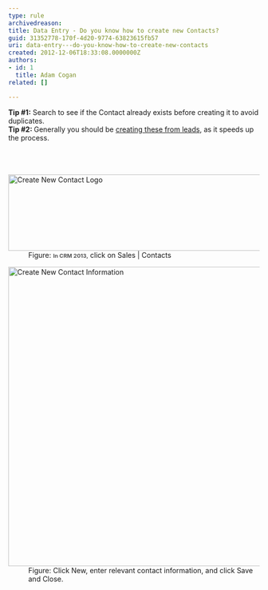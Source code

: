 ```yaml
---
type: rule
archivedreason: 
title: Data Entry - Do you know how to create new Contacts?
guid: 31352778-170f-4d20-9774-63823615fb57
uri: data-entry---do-you-know-how-to-create-new-contacts
created: 2012-12-06T18:33:08.0000000Z
authors:
- id: 1
  title: Adam Cogan
related: []

---
```



<div><div><strong>Tip #1&#58;</strong>&#160;Search to see if the&#160;Contact&#160;​already exists before creating it to avoid duplicates.</div><div><strong>Tip #2&#58;&#160;</strong>Generally you should be&#160;<a href="/Communication/RulesToBetterCRMForUsers/Pages/Leads-can-be-converted-to-Opportunities-Contacts-and-Accounts.aspx">creating these from leads</a>, as it speeds up​ the process.</div><br></div>
<br><excerpt class='endintro'></excerpt><br>
<dl class="goodImage">
          <dt>
            <img src="/Communication/RulesToBetterCRMForUsers/PublishingImages/Sales-COntacts.jpg" alt="Create New Contact Logo" style="width&#58;600px;height&#58;153px;" />
          </dt>
          <dd>
            Figure&#58; <span style="color&#58;#555555;font-size&#58;11px;font-weight&#58;bold;line-height&#58;16px;">In CRM 2013,</span>&#160;click on Sales | Contacts</dd>
        </dl>
        <dl class="goodImage">
          <dt>
            <img src="/Communication/RulesToBetterCRMForUsers/PublishingImages/NewContact.jpg" alt="Create New Contact Information" style="width&#58;600px;" />
          </dt>
          <dd>
            Figure&#58; Click New, enter relevant&#160;contact information, and click Save and Close.
          </dd>
        </dl>



